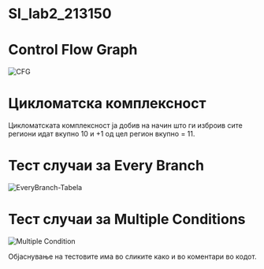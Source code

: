 # SI_lab2_213150
# Control Flow Graph 
![CFG](https://github.com/ilievskyy/SI_lab2_213150/assets/129380121/dbdb78eb-76d4-4c51-a29a-7609f1e8ed3e)
# Цикломатска комплексност
Цикломатската комплексност ја добив на начин што ги изброив сите региони идат вкупно 10 и +1 од цел регион вкупно = 11.
# Тест случаи за Every Branch
![EveryBranch-Tabela](https://github.com/ilievskyy/SI_lab2_213150/assets/129380121/0aa054b8-0aab-480e-bf80-84e27c1539fa)
# Тест случаи за Multiple Conditions
![Multiple Condition](https://github.com/ilievskyy/SI_lab2_213150/assets/129380121/18d33c6a-855f-4185-9716-83ba0683a5bd)

Објаснување на тестовите има во сликите како и во коментари во кодот.
